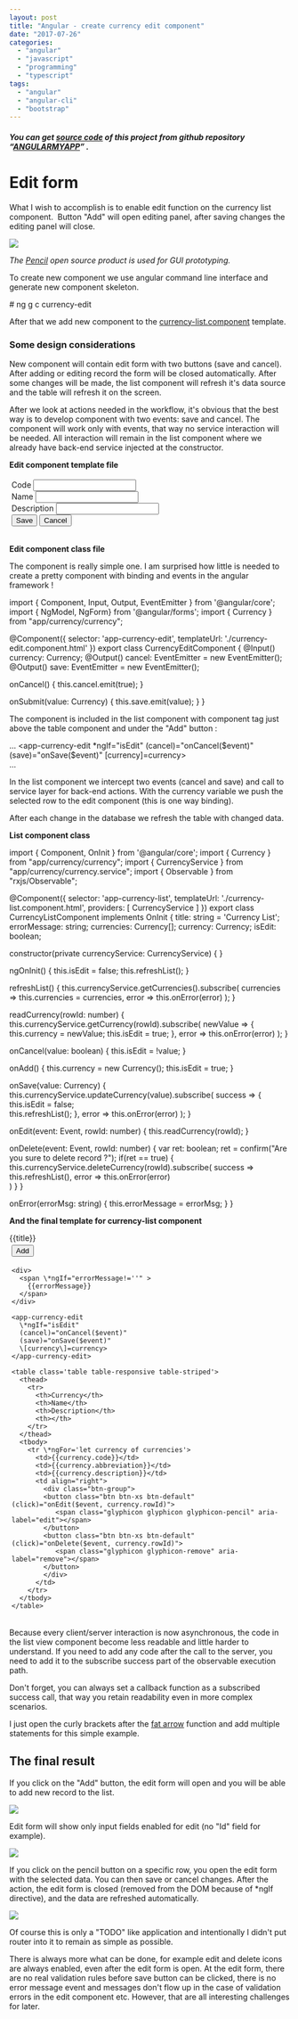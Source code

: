 ```yaml
---
layout: post
title: "Angular - create currency edit component"
date: "2017-07-26"
categories: 
  - "angular"
  - "javascript"
  - "programming"
  - "typescript"
tags: 
  - "angular"
  - "angular-cli"
  - "bootstrap"
---
```


##### You can get [source code](https://github.com/bisaga/SpringBootMyApp) of this project from github repository “[ANGULARMYAPP](https://github.com/bisaga/AngularMyApp)” .

# Edit form

What I wish to accomplish is to enable edit function on the currency list component.  Button "Add" will open editing panel, after saving changes the  editing panel will close.

[![](/assets/images/listedit-300x128.png)](http://bisaga.com/blog/wp-content/uploads/2017/07/listedit.png)

_The [Pencil](http://pencil.evolus.vn/Default.html) open source product is used for GUI prototyping._

To create new component we use angular command line interface and generate new component skeleton.

\# ng g c currency-edit

After that we add new component to the [currency-list.component](https://github.com/bisaga/AngularMyApp/blob/master/src/app/currency/currency-list/currency-list.component.html) template.

### Some design considerations

New component will contain edit form with two buttons (save and cancel). After adding or editing record the form will be closed automatically. After some changes will be made, the list component will refresh it's data source and the table will refresh it on the screen.

After we look at actions needed in the workflow, it's obvious that the best way is to develop component with two events: save and cancel. The component will work only with events, that way no service interaction will be needed. All interaction will remain in the list component where we already have back-end service injected at the constructor.

**Edit component template file**

<div class="panel panel-default" style="padding: 4px">
  <div class="row">
    <div class="col-xs-12">
      <form id="currency-edit" (ngSubmit)="onSubmit(f.value)" #f="ngForm">
        <div class="row">
          <div class="col-sm-2 form-group">
            <label for="code">Code</label>
            <input type="text" class="form-control" id="code" \[(ngModel)\]="currency.code" name="code" #codeCtrl="ngModel" required>
          </div>
          <div class="col-sm-10 form-group">
            <label for="abreviation">Name</label>
            <input type="text" class="form-control" id="abbreviation" \[(ngModel)\]="currency.abbreviation" name="abbreviation" #abbreviationCtrl="ngModel"
              required>
          </div>
        </div>
        <div class="form-group">
          <label for="description">Description</label>
          <input type="text" class="form-control" id="description" \[(ngModel)\]="currency.description" name="description" #descriptionCtrl="ngModel">
        </div>
        <div class="row">
          <div class="col-xs-12">
            <button class="btn btn-success" type="submit">Save</button>
            <button class="btn btn-default" type="button" (click)="onCancel()">Cancel</button>
          </div>
        </div>
      </form>
    </div>
  </div>
</div>

**Edit component class file**

The component is really simple one. I am surprised how little is needed to create a pretty component with binding and events in the angular framework !

import { Component, Input, Output, EventEmitter } from '@angular/core';
import { NgModel, NgForm} from '@angular/forms';
import { Currency } from "app/currency/currency";

@Component({
  selector: 'app-currency-edit',
  templateUrl: './currency-edit.component.html'
})
export class CurrencyEditComponent {
  @Input()  currency: Currency;
  @Output() cancel: EventEmitter<boolean> = new EventEmitter<boolean>(); 
  @Output() save: EventEmitter<Currency> = new EventEmitter<Currency>(); 

  onCancel() {
    this.cancel.emit(true);
  }

  onSubmit(value: Currency) {
    this.save.emit(value);
  }
}

The component is included in the list component with component tag just above the table component and under the "Add" button :

...
    <app-currency-edit 
      \*ngIf="isEdit"
      (cancel)="onCancel($event)" 
      (save)="onSave($event)"
      \[currency\]=currency>
    </app-currency-edit>  
...

In the list component we intercept two events (cancel and save) and call to service layer for back-end actions. With the currency variable we push the selected row to the edit component (this is one way binding).

After each change in the database we refresh the table with changed data.

**List component class**

import { Component, OnInit } from '@angular/core';
import { Currency } from "app/currency/currency";
import { CurrencyService } from "app/currency/currency.service";
import { Observable } from "rxjs/Observable";

@Component({
  selector: 'app-currency-list',
  templateUrl: './currency-list.component.html',
  providers: \[ CurrencyService \]
})
export class CurrencyListComponent implements OnInit {
  title: string = 'Currency List';
  errorMessage: string;
  currencies: Currency\[\];
  currency: Currency;
  isEdit: boolean;

  constructor(private currencyService: CurrencyService) { }

  ngOnInit() {
    this.isEdit = false;
    this.refreshList();
  }

  refreshList() {
    this.currencyService.getCurrencies().subscribe(
      currencies => this.currencies = currencies, 
      error => this.onError(error)
    );
  }

  readCurrency(rowId: number) {
    this.currencyService.getCurrency(rowId).subscribe(
      newValue => {
        this.currency = newValue;
        this.isEdit = true;
      },
      error => this.onError(error)
    );
  }

  onCancel(value: boolean) {
    this.isEdit = !value; 
  }

  onAdd() {
    this.currency = new Currency();
    this.isEdit = true;
  }

  onSave(value: Currency) {
    this.currencyService.updateCurrency(value).subscribe(
      success => {
        this.isEdit = false;     
        this.refreshList();
      },
      error => this.onError(error)
    );
  }

  onEdit(event: Event, rowId: number) {
    this.readCurrency(rowId);
  }

  onDelete(event: Event, rowId: number) {
    var ret: boolean;
    ret = confirm("Are you sure to delete record ?");
    if(ret == true) {
      this.currencyService.deleteCurrency(rowId).subscribe(
        success => this.refreshList(),
        error => this.onError(error)    
      )
    }
  }

  onError(errorMsg: string) {
    this.errorMessage = errorMsg;
  }
}

**And the final template for currency-list component**

<div class='panel panel-default'>
  <div class='panel-heading'>
    <span class='panel-title'>
      {{title}}
    </span>
  </div>
  <div style="padding: 4px">
    <div style="padding-bottom: 4px">
      <button class="btn btn-sm btn-primary" (click)="onAdd()" \*ngIf="!isEdit">
        <span class="glyphicon glyphicon-plus"></span>
        Add</button>
    </div>

    <div>
      <span \*ngIf="errorMessage!=''" >
        {{errorMessage}}
      </span>
    </div>

    <app-currency-edit 
      \*ngIf="isEdit"
      (cancel)="onCancel($event)" 
      (save)="onSave($event)"
      \[currency\]=currency>
    </app-currency-edit>  
    
    <table class='table table-responsive table-striped'>
      <thead>
        <tr>
          <th>Currency</th>
          <th>Name</th>
          <th>Description</th>
          <th></th>
        </tr>
      </thead>
      <tbody>
        <tr \*ngFor='let currency of currencies'>
          <td>{{currency.code}}</td>
          <td>{{currency.abbreviation}}</td>
          <td>{{currency.description}}</td>
          <td align="right">
            <div class="btn-group">
            <button class="btn btn-xs btn-default" (click)="onEdit($event, currency.rowId)">
               <span class="glyphicon glyphicon glyphicon-pencil" aria-label="edit"></span>
            </button>
            <button class="btn btn-xs btn-default" (click)="onDelete($event, currency.rowId)">
               <span class="glyphicon glyphicon-remove" aria-label="remove"></span>
            </button>
            </div>
          </td>
        </tr>
      </tbody>
    </table>

  </div>
</div>

Because every client/server interaction is now asynchronous, the code in the list view component become less readable and little harder to understand. If you need to add any code after the call to the server, you need to add it to the subscribe success part of the observable execution path.

Don't forget, you can always set a callback function as a subscribed success call, that way you retain readability even in more complex scenarios.

I just open the curly brackets after the [fat arrow](https://basarat.gitbooks.io/typescript/content/docs/arrow-functions.html) function and add multiple statements for this simple example.

## The final result

If you click on the "Add" button, the edit form will open and you will be able to add new record to the list.

[![](/assets/images/2017-07-26-23_23_32-AngularMyApp-300x108.png)](http://bisaga.com/blog/wp-content/uploads/2017/07/2017-07-26-23_23_32-AngularMyApp.png)

Edit form will show only input fields enabled for edit (no "Id" field for example).

[![](/assets/images/2017-07-26-23_23_47-AngularMyApp-300x180.png)](http://bisaga.com/blog/wp-content/uploads/2017/07/2017-07-26-23_23_47-AngularMyApp.png)

If you click on the pencil button on a specific row, you open the edit form with the selected data. You can then save or cancel changes. After the action, the edit form is closed (removed from the DOM because of \*ngIf directive), and the data are refreshed automatically.

[![](/assets/images/2017-07-26-23_24_03-AngularMyApp-300x180.png)](http://bisaga.com/blog/wp-content/uploads/2017/07/2017-07-26-23_24_03-AngularMyApp.png)

Of course this is only a "TODO" like application and intentionally I didn't put router into it to remain as simple as possible.

There is always more what can be done, for example edit and delete icons are always enabled, even after the edit form is open. At the edit form, there are no real validation rules before save button can be clicked, there is no error message event and messages don't flow up in the case of validation errors in the edit component etc. However, that are all interesting challenges for later.
